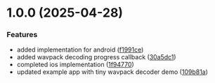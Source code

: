 # 1.0.0 (2025-04-28)


### Features

* added implementation for android ([f1991ce](https://github.com/JairajJangle/react-native-tiny-wavpack-decoder/commit/f1991ceb90e267a0857666ae2989ea3d5efae382))
* added wavpack decoding progress callback ([30a5dc1](https://github.com/JairajJangle/react-native-tiny-wavpack-decoder/commit/30a5dc165ca669a63d4a93b7487bc7b5ade43552))
* completed ios implementation ([1f94770](https://github.com/JairajJangle/react-native-tiny-wavpack-decoder/commit/1f94770f58915ff14e6ba38892ba913253e0b6a0))
* updated example app with tiny wavpack decoder demo ([109b81a](https://github.com/JairajJangle/react-native-tiny-wavpack-decoder/commit/109b81a9adde98aad1929b5cc3c00889d4da760c))
